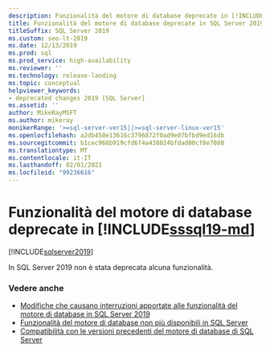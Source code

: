 ```yaml
---
description: Funzionalità del motore di database deprecate in [!INCLUDE[sssql19-md](../includes/sssql19-md.md)]
title: Funzionalità del motore di database deprecate in SQL Server 2019 | Microsoft Docs
titleSuffix: SQL Server 2019
ms.custom: seo-lt-2019
ms.date: 12/13/2019
ms.prod: sql
ms.prod_service: high-availability
ms.reviewer: ''
ms.technology: release-landing
ms.topic: conceptual
helpviewer_keywords:
- deprecated changes 2019 [SQL Server]
ms.assetid: ''
author: MikeRayMSFT
ms.author: mikeray
monikerRange: '>=sql-server-ver15||>=sql-server-linux-ver15'
ms.openlocfilehash: a2db458e13616c3796872f0ad9e07bfbd9ed16db
ms.sourcegitcommit: b1cec968b919cfd6f4a438024bfdad00cf8e7080
ms.translationtype: MT
ms.contentlocale: it-IT
ms.lasthandoff: 02/01/2021
ms.locfileid: "99236616"
---
```

# <a name="deprecated-database-engine-features-in-sssql19-md"></a>Funzionalità del motore di database deprecate in [!INCLUDE[sssql19-md](../includes/sssql19-md.md)]

[!INCLUDE[sqlserver2019](../includes/applies-to-version/sqlserver2019.md)]

In SQL Server 2019 non è stata deprecata alcuna funzionalità.

### <a name="see-also"></a>Vedere anche

- [Modifiche che causano interruzioni apportate alle funzionalità del motore di database in SQL Server 2019](../database-engine/breaking-changes-to-database-engine-features-in-sql-server-version-15.md)
- [Funzionalità del motore di database non più disponibili in SQL Server](../database-engine/discontinued-database-engine-functionality-in-sql-server.md)
- [Compatibilità con le versioni precedenti del motore di database di SQL Server](./discontinued-database-engine-functionality-in-sql-server.md)